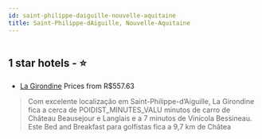```yaml
---
id: saint-philippe-daiguille-nouvelle-aquitaine
title: Saint-Philippe-dAiguille, Nouvelle-Aquitaine
---
```


<center><img src="https://i.travelapi.com/hotels/69000000/68430000/68429600/68429557/a165ddc3_z.jpg" alt="" /></center>


##  1 star hotels - ⭐️

-    [La Girondine](https://www.hurb.com/br/aud/https://www.hurb.com/br/hotels/saint-philippe-daiguille/la-girondine-HT-CT3N?cmp=18055) Prices from R$557.63
   > Com excelente localização em Saint-Philippe-dʼAiguille, La Girondine fica a cerca de POIDIST_MINUTES_VALU minutos de carro de Château Beausejour e Langlais e a 7 minutos de Vinícola Bessineau.  Este Bed and Breakfast para golfistas fica a 9,7 km de Châtea
